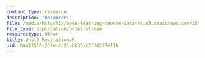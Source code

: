 ```yaml
---
content_type: resource
description: 'Resource:'
file: /media/https%3A/open-learning-course-data-rc.s3.amazonaws.com/15-071-the-analytics-edge-spring-2017/baa1351025fe4c21bb35c33fd297e11b_Unit6_Recitation.R
file_type: application/octet-stream
resourcetype: Other
title: Unit6_Recitation.R
uid: baa13510-25fe-4c21-bb35-c33fd297e11b
---
```

